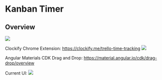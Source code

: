 # Kanban Timer

## Overview
<img src="https://blog.trello.com/hs-fs/hubfs/trello_drag_drop.gif?width=648&height=373&name=trello_drag_drop.gif"/>

Clockify Chrome Extension: https://clockify.me/trello-time-tracking
<img src="https://clockify.me/assets/images/integrations/trello-time-tracking-timer-ticking.png"/>

Angular Materials CDK Drag and Drop: https://material.angular.io/cdk/drag-drop/overview

Current UI:
<img src="https://github.com/hdoan002/kanban-timer/Starting-UI.png"/>
